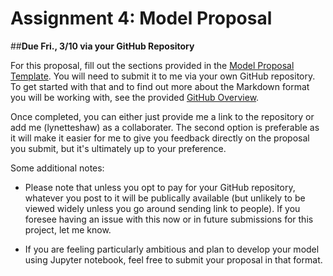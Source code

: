 # Assignment 4: Model Proposal
##**Due Fri., 3/10 via your GitHub Repository**
&nbsp; 

For this proposal, fill out the sections provided in the [Model Proposal Template](https://github.com/lynetteshaw/cscs-530-wi2017/blob/master/Assignments/ModelProposalTemplate.md).
You will need to submit it to me via your own GitHub repository. To get started with that and to find out more about the Markdown format you will be working with, 
see the provided [GitHub Overview](https://github.com/lynetteshaw/cscs-530-wi2017/blob/master/GitHubOverview.md).

Once completed, you can either just provide me a link to the repository or add me (lynetteshaw) as a collaborater. The second option is preferable as it will make
it easier for me to give you feedback directly on the proposal you submit, but it's ultimately up to your preference.

Some additional notes:

* Please note that unless you opt to pay for your GitHub repository, whatever you post to it will be publically available (but unlikely to be viewed widely unless you go around sending
link to people). If you foresee having an issue with this now or in future submissions for this project, let me know.

* If you are feeling particularly ambitious and plan to develop your model using Jupyter notebook, feel free to submit your proposal in that format.

